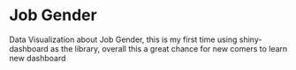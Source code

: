 # Job Gender 
Data Visualization about Job Gender, this is my first time using shiny-dashboard as the library, overall this a great chance for new comers to learn new dashboard 
